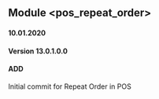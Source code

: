 ## Module <pos_repeat_order>

#### 10.01.2020
#### Version 13.0.1.0.0
#### ADD
Initial commit for Repeat Order in POS



